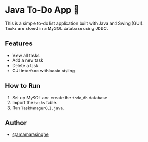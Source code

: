 # Java To-Do App 📝

This is a simple to-do list application built with Java and Swing (GUI).  
Tasks are stored in a MySQL database using JDBC.

## Features
- View all tasks
- Add a new task
- Delete a task
- GUI interface with basic styling

## How to Run
1. Set up MySQL and create the `todo_db` database.
2. Import the `tasks` table.
3. Run `TaskManagerGUI.java`.

## Author
- [@amamarasinghe](https://github.com/amamarasinghe)
